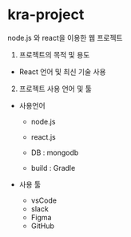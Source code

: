 # kra-project

node.js 와 react을 이용한 웹 프로젝트


1. 프로젝트의 목적 및 용도
 - React 언어 및 최신 기술 사용

2. 프로젝트 사용 언어 및 툴
 - 사용언어
    - node.js
    - react.js
    
    - DB : mongodb
    - build : Gradle

  - 사용 툴
    - vsCode
    - slack
    - Figma
    - GitHub


